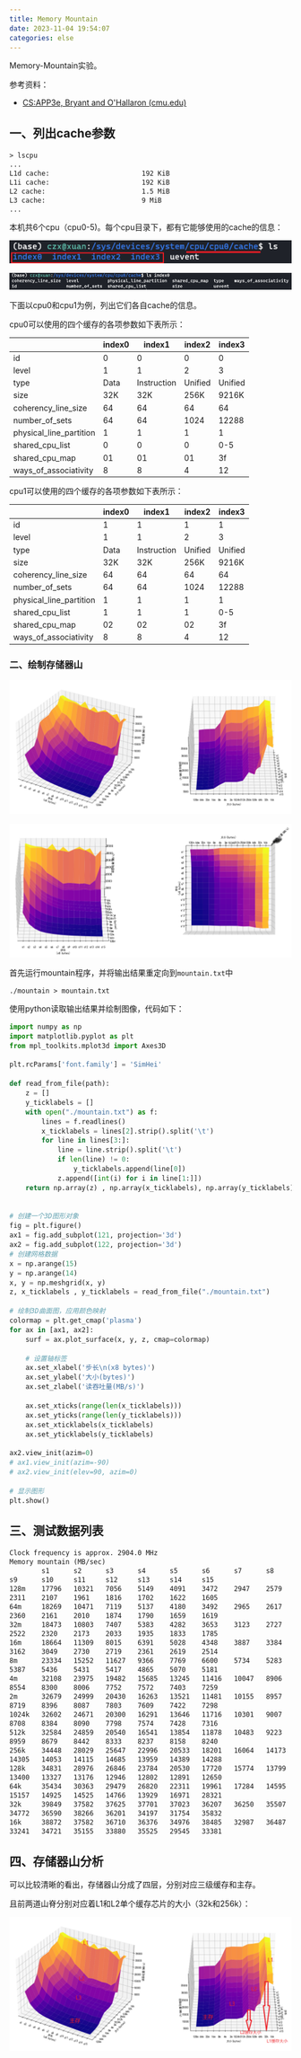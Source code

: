 ```yaml
---
title: Memory Mountain
date: 2023-11-04 19:54:07
categories: else
---
```


Memory-Mountain实验。

参考资料：

- [CS:APP3e, Bryant and O'Hallaron (cmu.edu)](http://csapp.cs.cmu.edu/3e/students.html)

<!-- more -->

## 一、列出cache参数

```shell
> lscpu
...
L1d cache:                       192 KiB
L1i cache:                       192 KiB
L2 cache:                        1.5 MiB
L3 cache:                        9 MiB
...
```

本机共6个cpu（cpu0-5)。每个cpu目录下，都有它能够使用的cache的信息：

![cpu0-cache-ls](../pic/memory-mountain/cpu0-cache-ls.png)

![cpu0-index0-ls](../pic/memory-mountain/cpu0-index0-ls.png)

下面以cpu0和cpu1为例，列出它们各自cache的信息。

cpu0可以使用的四个缓存的各项参数如下表所示：

|                         | index0 | index1      | index2  | index3  |
| ----------------------- | ------ | ----------- | ------- | ------- |
| id                      | 0      | 0           | 0       | 0       |
| level                   | 1      | 1           | 2       | 3       |
| type                    | Data   | Instruction | Unified | Unified |
| size                    | 32K    | 32K         | 256K    | 9216K   |
| coherency_line_size     | 64     | 64          | 64      | 64      |
| number_of_sets          | 64     | 64          | 1024    | 12288   |
| physical_line_partition | 1      | 1           | 1       | 1       |
| shared_cpu_list         | 0      | 0           | 0       | 0-5     |
| shared_cpu_map          | 01     | 01          | 01      | 3f      |
| ways_of_associativity   | 8      | 8           | 4       | 12      |

cpu1可以使用的四个缓存的各项参数如下表所示：

|                         | index0 | index1      | index2  | index3  |
| ----------------------- | ------ | ----------- | ------- | ------- |
| id                      | 1      | 1           | 1       | 1       |
| level                   | 1      | 1           | 2       | 3       |
| type                    | Data   | Instruction | Unified | Unified |
| size                    | 32K    | 32K         | 256K    | 9216K   |
| coherency_line_size     | 64     | 64          | 64      | 64      |
| number_of_sets          | 64     | 64          | 1024    | 12288   |
| physical_line_partition | 1      | 1           | 1       | 1       |
| shared_cpu_list         | 1      | 1           | 1       | 0-5     |
| shared_cpu_map          | 02     | 02          | 02      | 3f      |
| ways_of_associativity   | 8      | 8           | 4       | 12      |

### 二、绘制存储器山

![memory-mountain-2](../pic/memory-mountain/memory-mountain-2.png)

![memory-mountain-3](../pic/memory-mountain/memory-mountain-3.png)

首先运行mountain程序，并将输出结果重定向到`mountain.txt`中

```
./mountain > mountain.txt
```

使用python读取输出结果并绘制图像，代码如下：

```python
import numpy as np
import matplotlib.pyplot as plt
from mpl_toolkits.mplot3d import Axes3D

plt.rcParams['font.family'] = 'SimHei'

def read_from_file(path):
    z = []
    y_ticklabels = []
    with open("./mountain.txt") as f:
        lines = f.readlines()
        x_ticklabels = lines[2].strip().split('\t')
        for line in lines[3:]:
            line = line.strip().split('\t')
            if len(line) != 0:
                y_ticklabels.append(line[0])
            z.append([int(i) for i in line[1:]])
    return np.array(z) , np.array(x_ticklabels), np.array(y_ticklabels)
            

# 创建一个3D图形对象
fig = plt.figure()
ax1 = fig.add_subplot(121, projection='3d')
ax2 = fig.add_subplot(122, projection='3d')
# 创建网格数据
x = np.arange(15)
y = np.arange(14)
x, y = np.meshgrid(x, y)
z, x_ticklabels , y_ticklabels = read_from_file("./mountain.txt")

# 绘制3D曲面图，应用颜色映射
colormap = plt.get_cmap('plasma')
for ax in [ax1, ax2]:
    surf = ax.plot_surface(x, y, z, cmap=colormap)

    # 设置轴标签
    ax.set_xlabel('步长\n(x8 bytes)')
    ax.set_ylabel('大小(bytes)')
    ax.set_zlabel('读吞吐量(MB/s)')

    ax.set_xticks(range(len(x_ticklabels)))
    ax.set_yticks(range(len(y_ticklabels)))
    ax.set_xticklabels(x_ticklabels)
    ax.set_yticklabels(y_ticklabels)

ax2.view_init(azim=0)
# ax1.view_init(azim=-90)
# ax2.view_init(elev=90, azim=0)

# 显示图形
plt.show()
```

## 三、测试数据列表

```plain
Clock frequency is approx. 2904.0 MHz
Memory mountain (MB/sec)
		s1		s2		s3		s4		s5		s6		s7		s8		s9		s10		s11		s12		s13		s14		s15	
128m	17796	10321	7056	5149	4091	3472	2947	2579	2311	2107	1961	1816	1702	1622	1605	
64m		18269	10471	7119	5137	4180	3492	2965	2617	2360	2161	2010	1874	1790	1659	1619	
32m		18473	10803	7407	5383	4282	3653	3123	2727	2522	2320	2173	2033	1935	1833	1785	
16m		18664	11309	8015	6391	5028	4348	3887	3384	3162	3049	2730	2719	2361	2619	2514	
8m		23334	15252	11627	9366	7769	6600	5734	5283	5387	5436	5431	5417	4865	5070	5181	
4m		32108	23975	19482	15685	13245	11416	10047	8906	8554	8300	8006	7752	7572	7403	7259	
2m		32679	24999	20430	16263	13521	11481	10155	8957	8719	8396	8087	7803	7609	7422	7298	
1024k	32602	24671	20300	16291	13646	11716	10301	9007	8708	8384	8090	7798	7574	7428	7316	
512k	32584	24859	20540	16541	13854	11878	10483	9223	8959	8679	8442	8333	8237	8158	8240	
256k	34448	28029	25647	22996	20533	18201	16064	14173	14305	14053	14115	14685	13959	14389	14288	
128k	34831	28976	26846	23784	20530	17720	15774	13799	13400	13327	13176	12946	12802	12891	12650	
64k		35434	30363	29479	26820	22311	19961	17284	14595	15157	14925	14525	14766	13929	16971	28321	
32k		39849	37582	37625	37701	37023	36207	36250	35507	34772	36590	38266	36201	34197	31754	35832	
16k		38872	37582	36710	36376	34976	38485	32987	36487	33241	34721	35155	33880	35525	29545	33381	
```

## 四、存储器山分析

可以比较清晰的看出，存储器山分成了四层，分别对应三级缓存和主存。

且前两道山脊分别对应着L1和L2单个缓存芯片的大小（32k和256k）：

![memory-mountain-3](../pic/memory-mountain/memory-mountain-2-mark.png)
